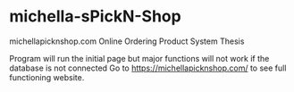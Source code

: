 # michella-sPickN-Shop
michellapicknshop.com Online Ordering Product System Thesis

Program will run the initial page but major functions will not work if the database is not connected
Go to https://michellapicknshop.com/ to see full functioning website.

